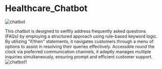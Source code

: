 # Healthcare_Chatbot
![chatbot](https://github.com/tiwari20122003/Healthcare_Chatbot/assets/103639295/fc37f29a-f0f1-454f-a88b-ef6c6dd65f34)

This chatbot is designed to swiftly address frequently asked questions (FAQs) by employing a structured approach using rule-based keyword logic. By utilizing "if/then" statements, it navigates customers through a menu of options to assist in resolving their queries effectively. Accessible round the clock via preferred communication channels, it adeptly manages multiple inquiries simultaneously, ensuring prompt and efficient customer support.
![chatbot1](https://github.com/tiwari20122003/Healthcare_Chatbot/assets/103639295/59035d71-5b0e-4f2c-a717-69c9406d67e2)
